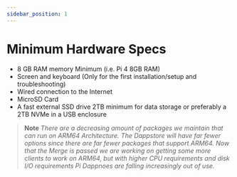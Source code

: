 ```yaml
---
sidebar_position: 1
---
```


# Minimum Hardware Specs

- 8 GB RAM memory Minimum (i.e. Pi 4 8GB RAM)
- Screen and keyboard (Only for the first installation/setup and troubleshooting)
- Wired connection to the Internet
- MicroSD Card
- A fast external SSD drive 2TB minimum for data storage or preferably a 2TB NVMe in a USB enclosure

> **Note**
> *There are a decreasing amount of packages we maintain that can run on ARM64 Architecture.
> The Dappstore will have far fewer options since there are far fewer packages that support ARM64.
> Now that the Merge is passed we are working on getting some more clients to work on ARM64, but with higher CPU requirements and disk I/O requirements Pi Dappnoes are falling increasingly out of use.*

